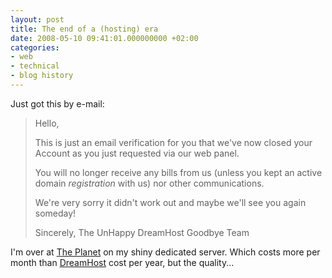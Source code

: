 ```yaml
---
layout: post
title: The end of a (hosting) era
date: 2008-05-10 09:41:01.000000000 +02:00
categories:
- web
- technical
- blog history
---
```

Just got this by e-mail:

> Hello,
>
> This is just an email verification for you that we've now closed your Account as you just requested via our web panel.
>
> You will no longer receive any bills from us (unless you kept an active domain _registration_ with us) nor other communications.
>
> We're very sorry it didn't work out and maybe we'll see you again someday!
>
> Sincerely,
> The UnHappy DreamHost Goodbye Team

I'm over at [The Planet](http://www.theplanet.com) on my shiny dedicated server. Which costs more per month than [DreamHost](http://www.dreamhost.com) cost per year, but the quality...